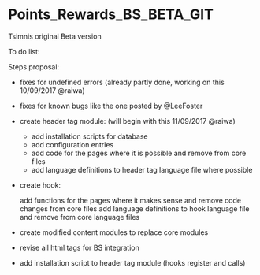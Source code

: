 # Points_Rewards_BS_BETA_GIT
Tsimnis original Beta version

To do list:

 Steps proposal:

- fixes for undefined errors (already partly done, working on this 10/09/2017 @raiwa)

- fixes for known bugs like the one posted by @LeeFoster

- create header tag module: (will begin with this 11/09/2017 @raiwa)

    - add installation scripts for database
    - add configuration entries
    - add code for the pages where it is possible and remove from core files
    - add language definitions to header tag language file where possible

- create hook:

    add functions for the pages where it makes sense and remove code changes from core files
    add language definitions to hook language file and remove from core language files

- create modified content modules to replace core modules

- revise all html tags for BS integration

- add installation script to header tag module (hooks register and calls) 
